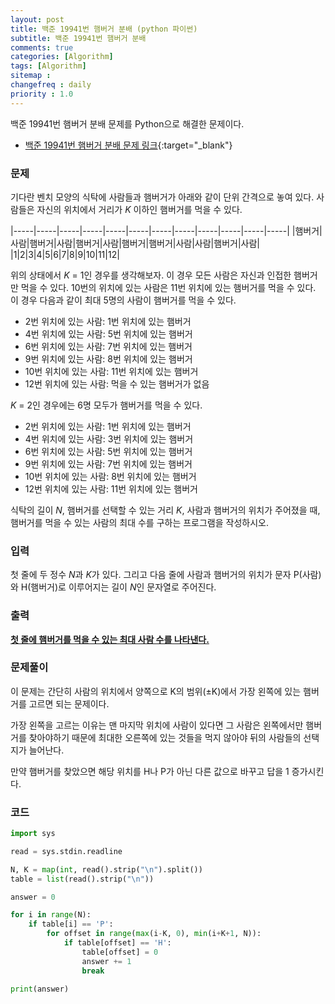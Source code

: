 ```yaml
---
layout: post
title: 백준 19941번 햄버거 분배 (python 파이썬)
subtitle: 백준 19941번 햄버거 분배
comments: true
categories: [Algorithm]
tags: [Algorithm]
sitemap :
changefreq : daily
priority : 1.0
---
```

백준 19941번 햄버거 분배 문제를 Python으로 해결한 문제이다.  

* [백준 19941번 햄버거 분배 문제 링크](https://www.acmicpc.net/problem/19941){:target="_blank"}


### 문제 
기다란 벤치 모양의 식탁에 사람들과 햄버거가 아래와 같이 단위 간격으로 놓여 있다. 사람들은 자신의 위치에서 거리가 *K* 이하인 햄버거를 먹을 수 있다.

|-----|-----|-----|-----|-----|-----|-----|-----|-----|-----|-----|-----|
|햄버거|사람|햄버거|사람|햄버거|사람|햄버거|햄버거|사람|사람|햄버거|사람|
|1|2|3|4|5|6|7|8|9|10|11|12|

위의 상태에서 *K* = 1인 경우를 생각해보자. 이 경우 모든 사람은 자신과 인접한 햄버거만 먹을 수 있다. 10번의 위치에 있는 사람은 11번 위치에 있는 햄버거를 먹을 수 있다. 이 경우 다음과 같이 최대 5명의 사람이 햄버거를 먹을 수 있다.

* 2번 위치에 있는 사람: 1번 위치에 있는 햄버거
* 4번 위치에 있는 사람: 5번 위치에 있는 햄버거
* 6번 위치에 있는 사람: 7번 위치에 있는 햄버거
* 9번 위치에 있는 사람: 8번 위치에 있는 햄버거
* 10번 위치에 있는 사람: 11번 위치에 있는 햄버거
* 12번 위치에 있는 사람: 먹을 수 있는 햄버거가 없음

*K* = 2인 경우에는 6명 모두가 햄버거를 먹을 수 있다.

* 2번 위치에 있는 사람: 1번 위치에 있는 햄버거
* 4번 위치에 있는 사람: 3번 위치에 있는 햄버거
* 6번 위치에 있는 사람: 5번 위치에 있는 햄버거
* 9번 위치에 있는 사람: 7번 위치에 있는 햄버거
* 10번 위치에 있는 사람: 8번 위치에 있는 햄버거
* 12번 위치에 있는 사람: 11번 위치에 있는 햄버거

식탁의 길이 *N*, 햄버거를 선택할 수 있는 거리 *K*, 사람과 햄버거의 위치가 주어졌을 때, 햄버거를 먹을 수 있는 사람의 최대 수를 구하는 프로그램을 작성하시오.


### 입력
첫 줄에 두 정수 *N*과 *K*가 있다. 그리고 다음 줄에 사람과 햄버거의 위치가 문자 P(사람)와 H(햄버거)로 이루어지는 길이 *N*인 문자열로 주어진다.


### 출력
**<u>첫 줄에 햄버거를 먹을 수 있는 최대 사람 수를 나타낸다.</u>**


### 문제풀이
이 문제는 간단히 사람의 위치에서 양쪽으로 K의 범위(±K)에서 가장 왼쪽에 있는 햄버거를 고르면 되는 문제이다.

가장 왼쪽을 고르는 이유는 맨 마지막 위치에 사람이 있다면 그 사람은 왼쪽에서만 햄버거를 찾아야하기 때문에 최대한 오른쪽에 있는 것들을 먹지 않아야 뒤의 사람들의 선택지가 늘어난다.

만약 햄버거를 찾았으면 해당 위치를 H나 P가 아닌 다른 값으로 바꾸고 답을 1 증가시킨다.

### 코드
```python
import sys

read = sys.stdin.readline

N, K = map(int, read().strip("\n").split())
table = list(read().strip("\n"))

answer = 0

for i in range(N):
    if table[i] == 'P':
        for offset in range(max(i-K, 0), min(i+K+1, N)):
            if table[offset] == 'H':
                table[offset] = 0
                answer += 1
                break

print(answer)
```